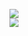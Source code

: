 [![](https://img.shields.io/badge/Made%20With-Github%20Spray-lightgrey.svg?style=for-the-badge&logo=github)](https://github.com/Annihil/github-spray#686)  
[![](https://i.imgur.com/2DrTn0Z.gif)](https://github.com/Annihil/github-spray)